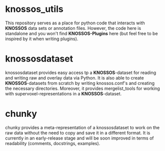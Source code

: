 # knossos_utils
This repository serves as a place for python code that interacts with **KNOSSOS** data sets or annotation files. However, the code here is standalone and you won't find **KNOSSOS-Plugins** here (but feel free to be inspired by it when writing plugins).

# knossosdataset
knossosdataset provides easy access tp a **KNOSSOS**-dataset for reading and writing raw and overlay data via Python. It is also able to create **KNOSSOS**-datasets from scratch by writing knossos.conf's and creating the necessary directories. Moreover, it provides mergelist_tools for working with supervoxel-representations in a **KNOSSOS**-dataset.

# chunky
chunky provides a meta-representation of a knossosdataset to work on the raw data without the need to copy and save it in a different format. It is currently in an early-release stage and will be soon improved in terms of readability (comments, docstrings, examples).
